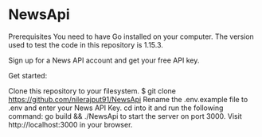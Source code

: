 # NewsApi

Prerequisites
You need to have Go installed on your computer. The version used to test the code in this repository is 1.15.3.

Sign up for a News API account and get your free API key.


Get started: 

Clone this repository to your filesystem.
$ git clone https://github.com/nilerajput91/NewsApi
Rename the .env.example file to .env and enter your News API Key.
cd into it and run the following command: go build && ./NewsApi to start the server on port 3000.
Visit http://localhost:3000 in your browser.
